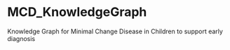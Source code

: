 # MCD_KnowledgeGraph
Knowledge Graph for Minimal Change Disease in Children to support early diagnosis
